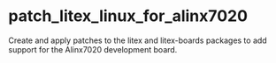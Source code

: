 # patch_litex_linux_for_alinx7020

Create and apply patches to the litex and litex-boards packages to add support for the Alinx7020 development board.

